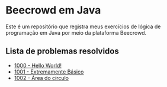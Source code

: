 # Beecrowd em Java
Este é um repositório que registra meus exercícios de lógica de programação em Java por meio da plataforma Beecrowd.
## Lista de problemas resolvidos

 - [1000 - Hello World!](https://github.com/louisechacon/beecrowd-em-java/tree/main/beecrowd/1000)
 - [1001 - Extremamente Básico](https://github.com/louisechacon/beecrowd-em-java/tree/main/beecrowd/1001)
 - [1002 - Área do círculo](https://github.com/louisechacon/beecrowd-em-java/tree/main/beecrowd/1002)
